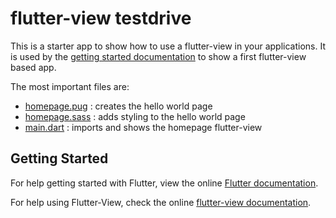 # flutter-view testdrive

This is a starter app to show how to use a flutter-view in your applications. It is used by the [getting started documentation](https://flutter-view.gitbook.io/project/get-started/test-drive) to show a first flutter-view based app.

The most important files are:

- [homepage.pug](lib/pages/homepage/homepage.pug) : creates the hello world page
- [homepage.sass](lib/pages/homepage/homepage.sass) : adds styling to the hello world page
- [main.dart](lib/main.dart) : imports and shows the homepage flutter-view

## Getting Started

For help getting started with Flutter, view the online
[Flutter documentation](https://flutter.io/).

For help using Flutter-View, check the online
[flutter-view documentation](https://flutter-view.gitbook.io/).
